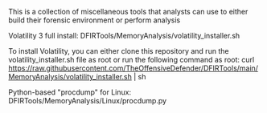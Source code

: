 This is a collection of miscellaneous tools that analysts can use to either build their forensic environment or perform analysis
 
Volatility 3 full install: DFIRTools/MemoryAnalysis/volatility_installer.sh
 
To install Volatility, you can either clone this repository and run the volatility_installer.sh file as root or run the following command as root:
	curl https://raw.githubusercontent.com/TheOffensiveDefender/DFIRTools/main/MemoryAnalysis/volatility_installer.sh | sh
 
Python-based "procdump" for Linux:
	DFIRTools/MemoryAnalysis/Linux/procdump.py
